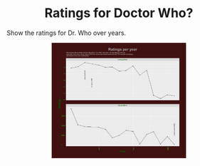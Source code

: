 <h1 align="center">
Ratings for Doctor Who? </h1>

Show the ratings for Dr. Who over years.

  
<p align="center">
    <img src="https://github.com/stpehu/tidytuesday/blob/main/2021_CW48/doctor_who.png?raw=true" width="60%">
</p>
